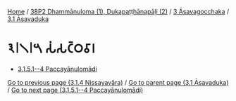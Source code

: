 
[Home](/) / [38P2 Dhammānuloma (1), Dukapaṭṭhānapāḷi (2)](../...md) / [3 Āsavagocchaka](...md) / [3.1 Āsavaduka](../38P2/3/3.1.md)

# 𑁩𑁇𑁧𑁇𑁫 𑀲𑀁𑀲𑀝𑁆𑀞𑀯𑀸𑀭

* [3.1.5.1--4 Paccayānulomādi](3.1.5/3.1.5.1--4.md)

[Go to previous page (3.1.4 Nissayavāra)](3.1.4.md) / [Go to parent page (3.1 Āsavaduka)](../38P2/3/3.1.md) / [Go to next page (3.1.5.1--4 Paccayānulomādi)](3.1.5/3.1.5.1--4.md)


